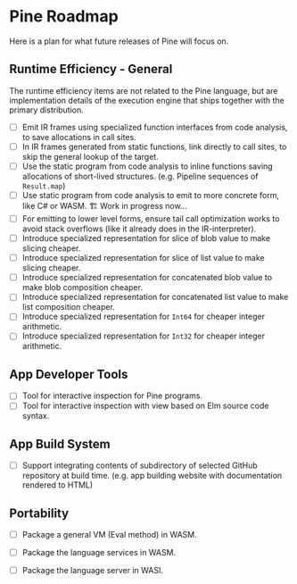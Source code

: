 # Pine Roadmap

Here is a plan for what future releases of Pine will focus on.

## Runtime Efficiency - General

The runtime efficiency items are not related to the Pine language, but are implementation details of the execution engine that ships together with the primary distribution.

- [ ] Emit IR frames using specialized function interfaces from code analysis, to save allocations in call sites.
- [ ] In IR frames generated from static functions, link directly to call sites, to skip the general lookup of the target.
- [ ] Use the static program from code analysis to inline functions saving allocations of short-lived structures. (e.g. Pipeline sequences of `Result.map`)
- [ ] Use static program from code analysis to emit to more concrete form, like C# or WASM. 🏗️ Work in progress now...
- [ ] For emitting to lower level forms, ensure tail call optimization works to avoid stack overflows (like it already does in the IR-interpreter).
- [ ] Introduce specialized representation for slice of blob value to make slicing cheaper.
- [ ] Introduce specialized representation for slice of list value to make slicing cheaper.
- [ ] Introduce specialized representation for concatenated blob value to make blob composition cheaper.
- [ ] Introduce specialized representation for concatenated list value to make list composition cheaper.
- [ ] Introduce specialized representation for `Int64` for cheaper integer arithmetic.
- [ ] Introduce specialized representation for `Int32` for cheaper integer arithmetic.

## App Developer Tools

- [ ] Tool for interactive inspection for Pine programs.
- [ ] Tool for interactive inspection with view based on Elm source code syntax.

## App Build System

- [ ] Support integrating contents of subdirectory of selected GitHub repository at build time. (e.g. app building website with documentation rendered to HTML)

## Portability

- [ ] Package a general VM (Eval method) in WASM.
- [ ] Package the language services in WASM.
- [ ] Package the language server in WASI.



